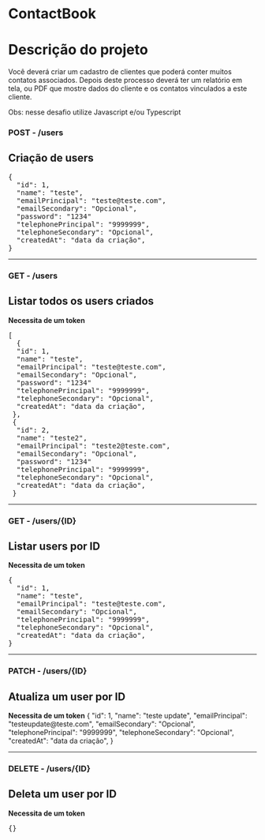 # ContactBook

# Descrição do projeto
Você deverá criar um cadastro de clientes que poderá conter muitos contatos associados. Depois deste processo deverá ter um relatório em tela, ou PDF que mostre dados do cliente e os contatos vinculados a este cliente.

Obs: nesse desafio utilize Javascript e/ou Typescript

<h3>POST - /users</h3>
<h2>Criação de users</h2>

<pre>
{
  "id": 1,
  "name": "teste",
  "emailPrincipal": "teste@teste.com",
  "emailSecondary": "Opcional",
  "password": "1234"
  "telephonePrincipal": "9999999",
  "telephoneSecondary": "Opcional",
  "createdAt": "data da criação",
}
</pre>
<hr noshade />

<h3>GET - /users</h3>
<h2>Listar todos os users criados</h2>
<strong>Necessita de um token</strong>

<pre>
[
  {
  "id": 1,
  "name": "teste",
  "emailPrincipal": "teste@teste.com",
  "emailSecondary": "Opcional",
  "password": "1234"
  "telephonePrincipal": "9999999",
  "telephoneSecondary": "Opcional",
  "createdAt": "data da criação",
 },
 {
  "id": 2,
  "name": "teste2",
  "emailPrincipal": "teste2@teste.com",
  "emailSecondary": "Opcional",
  "password": "1234"
  "telephonePrincipal": "9999999",
  "telephoneSecondary": "Opcional",
  "createdAt": "data da criação",
 }
</pre>
<hr noshade />

<h3>GET - /users/{ID}</h3>
<h2>Listar users por ID</h2>
<strong>Necessita de um token</strong>

<pre>
{
  "id": 1,
  "name": "teste",
  "emailPrincipal": "teste@teste.com",
  "emailSecondary": "Opcional",
  "telephonePrincipal": "9999999",
  "telephoneSecondary": "Opcional",
  "createdAt": "data da criação",
}
</pre>
<hr noshade />

<h3>PATCH - /users/{ID}</h3>
<h2>Atualiza um user por ID</h2>
<strong>Necessita de um token</strong>
{
  "id": 1,
  "name": "teste update",
  "emailPrincipal": "testeupdate@teste.com",
  "emailSecondary": "Opcional",
  "telephonePrincipal": "9999999",
  "telephoneSecondary": "Opcional",
  "createdAt": "data da criação",
}
</pre>

<hr noshade />

<h3>DELETE - /users/{ID}</h3>
<h2>Deleta um user por ID</h2>
<strong>Necessita de um token</strong>

<pre>
{}
</pre>



